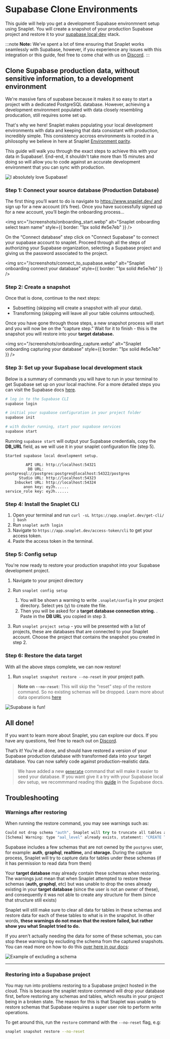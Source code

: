 # Supabase Clone Environments

This guide will help you get a development Supabase environmnent setup using Snaplet. You will create a snapshot of your production Supabase project and restore it to your [supabase local dev](https://supabase.com/docs/guides/cli/local-development) stack.

:::note
**Note:** We’ve spent a lot of time ensuring that Snaplet works seamlessly with Supabase, however, if you experience any issues with this integration or this guide, feel free to come chat with us on [Discord](https://app.snaplet.dev/chat).
:::

## Clone Supabase production data, without sensitive information, to a development environment

We're massive fans of supabase because it makes it so easy to start a project with a dedicated PostgreSQL database. However, achieving a development environment populated with data closely resembling producation, still requires some set up.

That's why we here! Snaplet makes populating your local development environments with data and keeping that data consistant with production, incredibly simple. This consistency accross environments is rooted in a philosophy we believe in here at Snaplet [Environment parity](https://www.oreilly.com/content/environment-parity-for-rapidly-deployed-cloud-native-apps/).

This guide will walk you through the exact steps to achieve this with your data in Supabase!. End-end, it shouldn't take more than 15 minutes and doing so will allow you to code against an accurate development environment that you can sync with production.

<div style={{textAlign: 'center'}}>

![I absolutely love Supabase!](/img/snappy-holding-supabase-logo.svg)

</div>

### Step 1: Connect your source database (Production Database)

The first thing you’ll want to do is navigate to https://www.snaplet.dev/ and sign up for a new account (it’s free). Once you have successfully signed up for a new account, you’ll begin the onboarding process...

<img src="/screenshots/onboarding_start.webp" alt="Snaplet onboarding select team name" style={{ border: "1px solid #e5e7eb" }} />

On the “Connect database” step click on "Connect Supabase" to connect your supabase account to snaplet. Proceed through all the steps of authorizing your Supabase organization, selecting a Supabase project and giving us the password associated to the project.

<img src="/screenshots/connect_to_supabase.webp" alt="Snaplet onboarding connect your database" style={{ border: "1px solid #e5e7eb" }} />

### Step 2: Create a snapshot

Once that is done, continue to the next steps:

- Subsetting (skipping will create a snapshot with all your data).
- Transforming (skipping will leave all your table columns untouched).

Once you have gone through those steps, a new snapshot process will start and you will now be on the “capture step.” Wait for it to finish - this is the snapshot you will restore into your **target database.**

<img src="/screenshots/onboarding_capture.webp" alt="Snaplet onboarding capturing your database" style={{ border: "1px solid #e5e7eb" }} />

### Step 3: Set up your Supabase local development stack

Below is a summary of commands you will have to run in your terminal to get Supabase set up on your local machine. For a more detailed steps you can visit the Supabase docs [here](https://supabase.com/docs/guides/cli/local-development).

```bash
# log in to the Supabase CLI
supabase login

# initial your supabase configuration in your project folder
supabase init

# with docker running, start your supabase services
supabase start
```

Running `supabase start` will output your Supabase credentials, copy the **DB_URL** field, as we will use it in your snaplet configuration file (step 5).

```
Started supabase local development setup.

         API URL: http://localhost:54321
          DB URL: postgresql://postgres:postgres@localhost:54322/postgres
      Studio URL: http://localhost:54323
    Inbucket URL: http://localhost:54324
        anon key: eyJh......
service_role key: eyJh......
```

### Step 4: Install the Snaplet CLI

1. Open your terminal and run `curl -sL https://app.snaplet.dev/get-cli/ | bash`
2. Run `snaplet auth login`
3. Navigate to `https://app.snaplet.dev/access-token/cli` to get your access token.
4. Paste the access token in the terminal.

### Step 5: Config setup

You're now ready to restore your production snapshot into your Supabase development project.

1. Navigate to your project directory
2. Run `snaplet config setup`

   1. You will be shown a warning to write `.snaplet/config` in your project directory. Select yes (y) to create the file.
   2. Then you will be asked for a **target database connection string.** . Paste in the **DB URL** you copied in step 3.

3. Run `snaplet project setup` - you will be presented with a list of projects, these are databases that are connected to your Snaplet account. Choose the project that contains the snapshot you created in step 2.

### Step 6: Restore the data target

With all the above steps complete, we can now restore!

1. Run `snaplet snapshot restore --no-reset` in your project path.

> **Note on `--no-reset`**: This will skip the “reset” step of the restore command. So no existing schemas will be dropped. Learn more about data operations [here](https://docs.snaplet.dev/getting-started/restoring#more-granular-control-over-restorations)

<div style={{textAlign: 'center'}}>

![Supabase is fun!](/img/snappy-with-supabase-ball.svg)

</div>

## All done!

If you want to learn more about Snaplet, you can explore our docs. If you have any questions, feel free to reach out on [Discord](https://app.snaplet.dev/chat).

That’s it! You’re all done, and should have restored a version of your Supabase production database with transformed data into your target database. You can now safely code against production-realistic data.

> We have added a new [`generate`](/references/data-operations/generate) command that will make it easier to seed your database. If you want give it a try with your Supabase local dev setup, we recommmand reading this [guide](https://supabase.com/docs/guides/cli/seeding-your-database) in the Supabase docs.

## Troubleshooting

### Warnings after restoring

When running the restore command, you may see warnings such as:

```jsx
Could not drop schema "auth", Snaplet will try to truncate all tables and related objects as a fallback: error: must be owner of schema auth
[Schema] Warning: type "aal_level" already exists, statement: "CREATE TYPE auth.aal_level AS ENUM (...
```

Supabase includes a few schemas that are not owned by the `postgres` user, for example: **auth**, **graphql**, **realtime,** and **storage.** During the capture process, Snaplet will try to capture data for tables under these schemas (if it has permission to read data from them)

Your **target database** may already contain these schemas when restoring. The warnings just mean that when Snaplet attempted to restore these schemas (**auth, graphql**, etc) but was unable to drop the ones already existing in your **target database** (since the user is not an owner of these), and consequently it was not able to create any structure for them (since that structure still exists)

Snaplet will still make sure to clear all data for tables in these schemas and restore data for each of these tables to what is in the snapshot. In other words, **these warnings do not mean that the restore failed, but rather show you what Snaplet tried to do.**

If you aren't actually needing the data for some of these schemas, you can stop these warnings by excluding the schema from the captured snapshots. You can read more on how to do this [over here in our docs](https://docs.snaplet.dev/references/data-operations/exclude):

![Example of excluding a schema](/img/snaplet-supabase-schema-exclude.png)

---

### Restoring into a Supabase project

You may run into problems restoring to a Supabase project hosted in the cloud. This is because the snaplet restore command will drop your database first, before restoring any schemas and tables, which results in your project being in a broken state. The reason for this is that Snaplet was unable to restore schemas that Supabase requires a super user role to perform write operations.

To get around this, run the `restore` command with the `--no-reset` flag, e.g:

```bash
snaplet snapshot restore --no-reset
```
